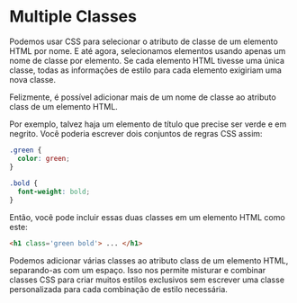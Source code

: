 # Multiple Classes
Podemos usar CSS para selecionar o atributo de classe de um elemento HTML por nome. E até agora, selecionamos elementos usando apenas um nome de classe por elemento. Se cada elemento HTML tivesse uma única classe, todas as informações de estilo para cada elemento exigiriam uma nova classe.

Felizmente, é possível adicionar mais de um nome de classe ao atributo class de um elemento HTML.

Por exemplo, talvez haja um elemento de título que precise ser verde e em negrito. Você poderia escrever dois conjuntos de regras CSS assim:

```css
.green {
  color: green;
}
 
.bold {
  font-weight: bold;
}
```

Então, você pode incluir essas duas classes em um elemento HTML como este:

```html
<h1 class='green bold'> ... </h1>
```

Podemos adicionar várias classes ao atributo class de um elemento HTML, separando-as com um espaço. Isso nos permite misturar e combinar classes CSS para criar muitos estilos exclusivos sem escrever uma classe personalizada para cada combinação de estilo necessária.